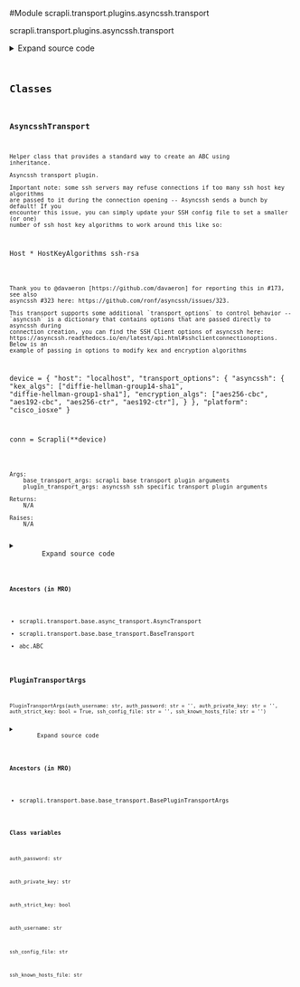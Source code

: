 <link rel="preload stylesheet" as="style" href="https://cdnjs.cloudflare.com/ajax/libs/10up-sanitize.css/11.0.1/sanitize.min.css" integrity="sha256-PK9q560IAAa6WVRRh76LtCaI8pjTJ2z11v0miyNNjrs=" crossorigin>
<link rel="preload stylesheet" as="style" href="https://cdnjs.cloudflare.com/ajax/libs/10up-sanitize.css/11.0.1/typography.min.css" integrity="sha256-7l/o7C8jubJiy74VsKTidCy1yBkRtiUGbVkYBylBqUg=" crossorigin>
<link rel="stylesheet preload" as="style" href="https://cdnjs.cloudflare.com/ajax/libs/highlight.js/10.1.1/styles/github.min.css" crossorigin>
<script defer src="https://cdnjs.cloudflare.com/ajax/libs/highlight.js/10.1.1/highlight.min.js" integrity="sha256-Uv3H6lx7dJmRfRvH8TH6kJD1TSK1aFcwgx+mdg3epi8=" crossorigin></script>
<script>window.addEventListener('DOMContentLoaded', () => hljs.initHighlighting())</script>















#Module scrapli.transport.plugins.asyncssh.transport

scrapli.transport.plugins.asyncssh.transport

<details class="source">
    <summary>
        <span>Expand source code</span>
    </summary>
    <pre>
        <code class="python">
"""scrapli.transport.plugins.asyncssh.transport"""
import asyncio
from dataclasses import dataclass
from typing import Optional

from asyncssh import connect  # type: ignore
from asyncssh.connection import SSHClientConnection
from asyncssh.misc import ConnectionLost, PermissionDenied
from asyncssh.stream import SSHReader, SSHWriter

from scrapli.decorators import TransportTimeout
from scrapli.exceptions import (
    ScrapliAuthenticationFailed,
    ScrapliConnectionError,
    ScrapliConnectionNotOpened,
)
from scrapli.ssh_config import SSHKnownHosts
from scrapli.transport.base import AsyncTransport, BasePluginTransportArgs, BaseTransportArgs


@dataclass()
class PluginTransportArgs(BasePluginTransportArgs):
    auth_username: str
    auth_password: str = ""
    auth_private_key: str = ""
    auth_strict_key: bool = True
    ssh_config_file: str = ""
    ssh_known_hosts_file: str = ""


class AsyncsshTransport(AsyncTransport):
    def __init__(
        self, base_transport_args: BaseTransportArgs, plugin_transport_args: PluginTransportArgs
    ) -> None:
        """
        Asyncssh transport plugin.

        Important note: some ssh servers may refuse connections if too many ssh host key algorithms
        are passed to it during the connection opening -- Asyncssh sends a bunch by default! If you
        encounter this issue, you can simply update your SSH config file to set a smaller (or one)
        number of ssh host key algorithms to work around this like so:

        ```
        Host *
            HostKeyAlgorithms ssh-rsa
        ```

        Thank you to @davaeron [https://github.com/davaeron] for reporting this in #173, see also
        asyncssh #323 here: https://github.com/ronf/asyncssh/issues/323.

        This transport supports some additional `transport_options` to control behavior --
        `asyncssh` is a dictionary that contains options that are passed directly to asyncssh during
        connection creation, you can find the SSH Client options of asyncssh here:
        https://asyncssh.readthedocs.io/en/latest/api.html#sshclientconnectionoptions. Below is an
        example of passing in options to modify kex and encryption algorithms

        ```
        device = {
            "host": "localhost",
            "transport_options": {
                "asyncssh": {
                    "kex_algs": ["diffie-hellman-group14-sha1", "diffie-hellman-group1-sha1"],
                    "encryption_algs": ["aes256-cbc", "aes192-cbc", "aes256-ctr", "aes192-ctr"],
                }
            },
            "platform": "cisco_iosxe"
        }

        conn = Scrapli(**device)
        ```

        Args:
            base_transport_args: scrapli base transport plugin arguments
            plugin_transport_args: asyncssh ssh specific transport plugin arguments

        Returns:
            N/A

        Raises:
            N/A

        """
        super().__init__(base_transport_args=base_transport_args)
        self.plugin_transport_args = plugin_transport_args

        self.session: Optional[SSHClientConnection] = None
        self.stdout: Optional[SSHReader] = None  # type: ignore
        self.stdin: Optional[SSHWriter] = None  # type: ignore

    def _verify_key(self) -> None:
        """
        Verify target host public key, raise exception if invalid/unknown

        Args:
            N/A

        Returns:
            None

        Raises:
            ScrapliAuthenticationFailed: if host is not in known hosts

        """
        known_hosts = SSHKnownHosts(self.plugin_transport_args.ssh_known_hosts_file)
        known_host_public_key = known_hosts.lookup(self._base_transport_args.host)

        if not known_host_public_key:
            raise ScrapliAuthenticationFailed(
                f"{self._base_transport_args.host} not in known_hosts!"
            )

    def _verify_key_value(self) -> None:
        """
        Verify target host public key, raise exception if invalid/unknown

        Args:
            N/A

        Returns:
            None

        Raises:
            ScrapliConnectionNotOpened: if session is unopened/None
            ScrapliAuthenticationFailed: if host is in known hosts but public key does not match or
                cannot glean remote server key from session.

        """
        if not self.session:
            raise ScrapliConnectionNotOpened

        known_hosts = SSHKnownHosts(self.plugin_transport_args.ssh_known_hosts_file)
        known_host_public_key = known_hosts.lookup(self._base_transport_args.host)

        remote_server_key = self.session.get_server_host_key()
        if remote_server_key is None:
            raise ScrapliAuthenticationFailed(
                f"failed gleaning remote server ssh key for host {self._base_transport_args.host}"
            )

        remote_public_key = remote_server_key.export_public_key().split()[1].decode()

        if known_host_public_key["public_key"] != remote_public_key:
            raise ScrapliAuthenticationFailed(
                f"{self._base_transport_args.host} in known_hosts but public key does not match!"
            )

    async def open(self) -> None:
        self._pre_open_closing_log(closing=False)

        if self.plugin_transport_args.auth_strict_key:
            self.logger.debug(
                f"Attempting to validate {self._base_transport_args.host} public key is in known "
                f"hosts"
            )
            self._verify_key()

        # we already fetched host/port/user from the user input and/or the ssh config file, so we
        # want to use those explicitly. likewise we pass config file we already found. set known
        # hosts and agent to None so we can not have an agent and deal w/ known hosts ourselves
        common_args = {
            "host": self._base_transport_args.host,
            "port": self._base_transport_args.port,
            "username": self.plugin_transport_args.auth_username,
            "known_hosts": None,
            "agent_path": None,
            "config": self.plugin_transport_args.ssh_config_file,
        }

        # Allow passing `transport_options` to asyncssh
        common_args.update(self._base_transport_args.transport_options.get("asyncssh", {}))

        try:
            self.session = await asyncio.wait_for(
                connect(
                    client_keys=self.plugin_transport_args.auth_private_key,
                    password=self.plugin_transport_args.auth_password,
                    preferred_auth=(
                        "publickey",
                        "keyboard-interactive",
                        "password",
                    ),
                    **common_args,
                ),
                timeout=self._base_transport_args.timeout_socket,
            )
        except PermissionDenied as exc:
            msg = "all authentication methods failed"
            self.logger.critical(msg)
            raise ScrapliAuthenticationFailed(msg) from exc
        except asyncio.TimeoutError as exc:
            msg = "timed out opening connection to device"
            self.logger.critical(msg)
            raise ScrapliAuthenticationFailed(msg) from exc

        if not self.session:
            raise ScrapliConnectionNotOpened

        if self.plugin_transport_args.auth_strict_key:
            self.logger.debug(
                f"Attempting to validate {self._base_transport_args.host} public key is in known "
                f"hosts and is valid"
            )
            self._verify_key_value()

        self.stdin, self.stdout, _ = await self.session.open_session(
            term_type="xterm", encoding=None
        )

        self._post_open_closing_log(closing=False)

    def close(self) -> None:
        self._pre_open_closing_log(closing=True)

        if self.session:

            try:
                self.session.close()
            except BrokenPipeError:
                # it seems it is possible for the connection transport is_closing() to be true
                # already in some cases... since we are closing the connection anyway we will just
                # ignore this note that this seemed to only happen in github actions on
                # ubuntu-latest w/ py3.8...
                pass

        # always reset session/stdin/stdout back to None if we are closing!
        self.session = None
        self.stdin = None
        self.stdout = None

        self._post_open_closing_log(closing=True)

    def isalive(self) -> bool:
        if not self.session:
            return False

        # this may need to be revisited in the future, but this seems to be a good check for
        # aliveness
        try:
            if (
                self.session._auth_complete  # pylint:  disable=W0212
                and self.session._transport is not None  # pylint:  disable=W0212
                and self.session._transport.is_closing() is False  # pylint:  disable=W0212
            ):
                return True
        except AttributeError:
            pass
        return False

    @TransportTimeout("timed out reading from transport")
    async def read(self) -> bytes:
        if not self.stdout:
            raise ScrapliConnectionNotOpened

        try:
            buf: bytes = await self.stdout.read(65535)
        except ConnectionLost as exc:
            msg = (
                "encountered EOF reading from transport; typically means the device closed the "
                "connection"
            )
            self.logger.critical(msg)
            raise ScrapliConnectionError(msg) from exc

        return buf

    def write(self, channel_input: bytes) -> None:
        if not self.stdin:
            raise ScrapliConnectionNotOpened
        self.stdin.write(channel_input)
        </code>
    </pre>
</details>




## Classes

### AsyncsshTransport


```text
Helper class that provides a standard way to create an ABC using
inheritance.

Asyncssh transport plugin.

Important note: some ssh servers may refuse connections if too many ssh host key algorithms
are passed to it during the connection opening -- Asyncssh sends a bunch by default! If you
encounter this issue, you can simply update your SSH config file to set a smaller (or one)
number of ssh host key algorithms to work around this like so:

```
Host *
    HostKeyAlgorithms ssh-rsa
```

Thank you to @davaeron [https://github.com/davaeron] for reporting this in #173, see also
asyncssh #323 here: https://github.com/ronf/asyncssh/issues/323.

This transport supports some additional `transport_options` to control behavior --
`asyncssh` is a dictionary that contains options that are passed directly to asyncssh during
connection creation, you can find the SSH Client options of asyncssh here:
https://asyncssh.readthedocs.io/en/latest/api.html#sshclientconnectionoptions. Below is an
example of passing in options to modify kex and encryption algorithms

```
device = {
    "host": "localhost",
    "transport_options": {
        "asyncssh": {
            "kex_algs": ["diffie-hellman-group14-sha1", "diffie-hellman-group1-sha1"],
            "encryption_algs": ["aes256-cbc", "aes192-cbc", "aes256-ctr", "aes192-ctr"],
        }
    },
    "platform": "cisco_iosxe"
}

conn = Scrapli(**device)
```

Args:
    base_transport_args: scrapli base transport plugin arguments
    plugin_transport_args: asyncssh ssh specific transport plugin arguments

Returns:
    N/A

Raises:
    N/A
```

<details class="source">
    <summary>
        <span>Expand source code</span>
    </summary>
    <pre>
        <code class="python">
class AsyncsshTransport(AsyncTransport):
    def __init__(
        self, base_transport_args: BaseTransportArgs, plugin_transport_args: PluginTransportArgs
    ) -> None:
        """
        Asyncssh transport plugin.

        Important note: some ssh servers may refuse connections if too many ssh host key algorithms
        are passed to it during the connection opening -- Asyncssh sends a bunch by default! If you
        encounter this issue, you can simply update your SSH config file to set a smaller (or one)
        number of ssh host key algorithms to work around this like so:

        ```
        Host *
            HostKeyAlgorithms ssh-rsa
        ```

        Thank you to @davaeron [https://github.com/davaeron] for reporting this in #173, see also
        asyncssh #323 here: https://github.com/ronf/asyncssh/issues/323.

        This transport supports some additional `transport_options` to control behavior --
        `asyncssh` is a dictionary that contains options that are passed directly to asyncssh during
        connection creation, you can find the SSH Client options of asyncssh here:
        https://asyncssh.readthedocs.io/en/latest/api.html#sshclientconnectionoptions. Below is an
        example of passing in options to modify kex and encryption algorithms

        ```
        device = {
            "host": "localhost",
            "transport_options": {
                "asyncssh": {
                    "kex_algs": ["diffie-hellman-group14-sha1", "diffie-hellman-group1-sha1"],
                    "encryption_algs": ["aes256-cbc", "aes192-cbc", "aes256-ctr", "aes192-ctr"],
                }
            },
            "platform": "cisco_iosxe"
        }

        conn = Scrapli(**device)
        ```

        Args:
            base_transport_args: scrapli base transport plugin arguments
            plugin_transport_args: asyncssh ssh specific transport plugin arguments

        Returns:
            N/A

        Raises:
            N/A

        """
        super().__init__(base_transport_args=base_transport_args)
        self.plugin_transport_args = plugin_transport_args

        self.session: Optional[SSHClientConnection] = None
        self.stdout: Optional[SSHReader] = None  # type: ignore
        self.stdin: Optional[SSHWriter] = None  # type: ignore

    def _verify_key(self) -> None:
        """
        Verify target host public key, raise exception if invalid/unknown

        Args:
            N/A

        Returns:
            None

        Raises:
            ScrapliAuthenticationFailed: if host is not in known hosts

        """
        known_hosts = SSHKnownHosts(self.plugin_transport_args.ssh_known_hosts_file)
        known_host_public_key = known_hosts.lookup(self._base_transport_args.host)

        if not known_host_public_key:
            raise ScrapliAuthenticationFailed(
                f"{self._base_transport_args.host} not in known_hosts!"
            )

    def _verify_key_value(self) -> None:
        """
        Verify target host public key, raise exception if invalid/unknown

        Args:
            N/A

        Returns:
            None

        Raises:
            ScrapliConnectionNotOpened: if session is unopened/None
            ScrapliAuthenticationFailed: if host is in known hosts but public key does not match or
                cannot glean remote server key from session.

        """
        if not self.session:
            raise ScrapliConnectionNotOpened

        known_hosts = SSHKnownHosts(self.plugin_transport_args.ssh_known_hosts_file)
        known_host_public_key = known_hosts.lookup(self._base_transport_args.host)

        remote_server_key = self.session.get_server_host_key()
        if remote_server_key is None:
            raise ScrapliAuthenticationFailed(
                f"failed gleaning remote server ssh key for host {self._base_transport_args.host}"
            )

        remote_public_key = remote_server_key.export_public_key().split()[1].decode()

        if known_host_public_key["public_key"] != remote_public_key:
            raise ScrapliAuthenticationFailed(
                f"{self._base_transport_args.host} in known_hosts but public key does not match!"
            )

    async def open(self) -> None:
        self._pre_open_closing_log(closing=False)

        if self.plugin_transport_args.auth_strict_key:
            self.logger.debug(
                f"Attempting to validate {self._base_transport_args.host} public key is in known "
                f"hosts"
            )
            self._verify_key()

        # we already fetched host/port/user from the user input and/or the ssh config file, so we
        # want to use those explicitly. likewise we pass config file we already found. set known
        # hosts and agent to None so we can not have an agent and deal w/ known hosts ourselves
        common_args = {
            "host": self._base_transport_args.host,
            "port": self._base_transport_args.port,
            "username": self.plugin_transport_args.auth_username,
            "known_hosts": None,
            "agent_path": None,
            "config": self.plugin_transport_args.ssh_config_file,
        }

        # Allow passing `transport_options` to asyncssh
        common_args.update(self._base_transport_args.transport_options.get("asyncssh", {}))

        try:
            self.session = await asyncio.wait_for(
                connect(
                    client_keys=self.plugin_transport_args.auth_private_key,
                    password=self.plugin_transport_args.auth_password,
                    preferred_auth=(
                        "publickey",
                        "keyboard-interactive",
                        "password",
                    ),
                    **common_args,
                ),
                timeout=self._base_transport_args.timeout_socket,
            )
        except PermissionDenied as exc:
            msg = "all authentication methods failed"
            self.logger.critical(msg)
            raise ScrapliAuthenticationFailed(msg) from exc
        except asyncio.TimeoutError as exc:
            msg = "timed out opening connection to device"
            self.logger.critical(msg)
            raise ScrapliAuthenticationFailed(msg) from exc

        if not self.session:
            raise ScrapliConnectionNotOpened

        if self.plugin_transport_args.auth_strict_key:
            self.logger.debug(
                f"Attempting to validate {self._base_transport_args.host} public key is in known "
                f"hosts and is valid"
            )
            self._verify_key_value()

        self.stdin, self.stdout, _ = await self.session.open_session(
            term_type="xterm", encoding=None
        )

        self._post_open_closing_log(closing=False)

    def close(self) -> None:
        self._pre_open_closing_log(closing=True)

        if self.session:

            try:
                self.session.close()
            except BrokenPipeError:
                # it seems it is possible for the connection transport is_closing() to be true
                # already in some cases... since we are closing the connection anyway we will just
                # ignore this note that this seemed to only happen in github actions on
                # ubuntu-latest w/ py3.8...
                pass

        # always reset session/stdin/stdout back to None if we are closing!
        self.session = None
        self.stdin = None
        self.stdout = None

        self._post_open_closing_log(closing=True)

    def isalive(self) -> bool:
        if not self.session:
            return False

        # this may need to be revisited in the future, but this seems to be a good check for
        # aliveness
        try:
            if (
                self.session._auth_complete  # pylint:  disable=W0212
                and self.session._transport is not None  # pylint:  disable=W0212
                and self.session._transport.is_closing() is False  # pylint:  disable=W0212
            ):
                return True
        except AttributeError:
            pass
        return False

    @TransportTimeout("timed out reading from transport")
    async def read(self) -> bytes:
        if not self.stdout:
            raise ScrapliConnectionNotOpened

        try:
            buf: bytes = await self.stdout.read(65535)
        except ConnectionLost as exc:
            msg = (
                "encountered EOF reading from transport; typically means the device closed the "
                "connection"
            )
            self.logger.critical(msg)
            raise ScrapliConnectionError(msg) from exc

        return buf

    def write(self, channel_input: bytes) -> None:
        if not self.stdin:
            raise ScrapliConnectionNotOpened
        self.stdin.write(channel_input)
        </code>
    </pre>
</details>


#### Ancestors (in MRO)
- scrapli.transport.base.async_transport.AsyncTransport
- scrapli.transport.base.base_transport.BaseTransport
- abc.ABC



### PluginTransportArgs


```text
PluginTransportArgs(auth_username: str, auth_password: str = '', auth_private_key: str = '', auth_strict_key: bool = True, ssh_config_file: str = '', ssh_known_hosts_file: str = '')
```

<details class="source">
    <summary>
        <span>Expand source code</span>
    </summary>
    <pre>
        <code class="python">
@dataclass()
class PluginTransportArgs(BasePluginTransportArgs):
    auth_username: str
    auth_password: str = ""
    auth_private_key: str = ""
    auth_strict_key: bool = True
    ssh_config_file: str = ""
    ssh_known_hosts_file: str = ""
        </code>
    </pre>
</details>


#### Ancestors (in MRO)
- scrapli.transport.base.base_transport.BasePluginTransportArgs
#### Class variables

    
`auth_password: str`




    
`auth_private_key: str`




    
`auth_strict_key: bool`




    
`auth_username: str`




    
`ssh_config_file: str`




    
`ssh_known_hosts_file: str`